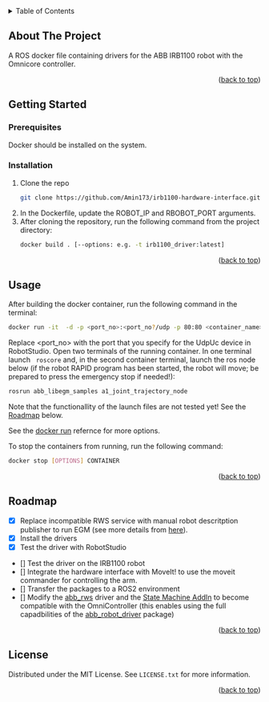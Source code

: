 <div id="top"></div>


<!-- TABLE OF CONTENTS -->
<details>
  <summary>Table of Contents</summary>
  <ol>
    <li>
      <a href="#about-the-project">About The Project</a>
      <ul>
        <li><a href="#built-with">Built With</a></li>
      </ul>
    </li>
    <li>
      <a href="#getting-started">Getting Started</a>
      <ul>
        <li><a href="#prerequisites">Prerequisites</a></li>
        <li><a href="#installation">Installation</a></li>
      </ul>
    </li>
    <li><a href="#usage">Usage</a></li>
    <li><a href="#roadmap">Roadmap</a></li>
    <li><a href="#license">License</a></li>
  </ol>
</details>


<!-- ABOUT THE PROJECT -->
## About The Project

A ROS docker file containing drivers for the ABB IRB1100 robot with the Omnicore controller.

<p align="right">(<a href="#top">back to top</a>)</p>


<!-- GETTING STARTED -->
## Getting Started

### Prerequisites

Docker should be installed on the system.

### Installation

1. Clone the repo
    ```sh
    git clone https://github.com/Amin173/irb1100-hardware-interface.git
    ```
2. In the Dockerfile, update the ROBOT_IP and RBOBOT_PORT arguments.
3. After cloning the repository, run the following command from the project directory:
    ```sh
    docker build . [--options: e.g. -t irb1100_driver:latest]
    ```

<p align="right">(<a href="#top">back to top</a>)</p>



<!-- USAGE EXAMPLES -->
## Usage

After building the docker container, run the following command in the terminal:
   ```sh
   docker run -it  -d -p <port_no>:<port_no?/udp -p 80:80 <container_name>:<container_tag>
   ```
Replace <port_no> with the port that you specify for the UdpUc device in RobotStudio. 
Open two terminals of the running container. In one terminal launch ``` roscore``` and, in the second container terminal, launch the ros node below (if the robot RAPID program has been started, the robot will move; be prepared to press the emergency stop if needed!):
   ```sh
   rosrun abb_libegm_samples a1_joint_trajectory_node
   ```
   Note that the functionallity of the launch files are not tested yet! See the <a href="#roadmap">Roadmap</a> below. 
   
See the [docker run](https://docs.docker.com/engine/reference/run/) refernce for more options. 

To stop the containers from running, run the following command:
   ```sh
   docker stop [OPTIONS] CONTAINER
   ```
<p align="right">(<a href="#top">back to top</a>)</p>


<!-- ROADMAP -->
## Roadmap
<div id="roadmap"></div>

- [x] Replace incompatible RWS service with manual robot descritption publisher to run EGM (see more details from [here](https://github.com/ros-industrial/abb_robot_driver/issues/33)).
- [x] Install the drivers
- [x] Test the driver with RobotStudio
- [] Test the driver on the IRB1100 robot
- [] Integrate the hardware interface with MoveIt! to use the moveit commander for controlling the arm.
- [] Transfer the packages to a ROS2 environment
- [] Modify the [abb_rws](https://github.com/ros-industrial/abb_librws) driver and the [State Machine AddIn](https://robotapps.robotstudio.com/#/viewApp/c163de01-792e-4892-a290-37dbe050b6e1) to become compatible with the OmniController (this enables using the full capadbilities of the [abb_robot_driver](https://github.com/ros-industrial/abb_robot_driver) package)

<p align="right">(<a href="#top">back to top</a>)</p>


<!-- LICENSE -->
## License

Distributed under the MIT License. See `LICENSE.txt` for more information.

<p align="right">(<a href="#top">back to top</a>)</p>

